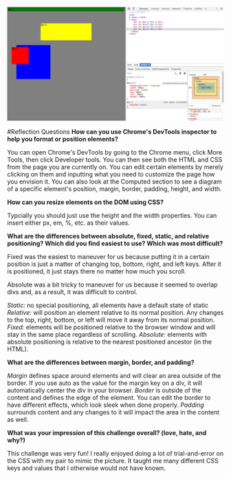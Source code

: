 ![Challenge 1](/week-3/imgs/Challenge1.png)

#Reflection Questions
**How can you use Chrome's DevTools inspector to help you format or position elements?**

You can open Chrome's DevTools by going to the Chrome menu, click More Tools, then click Developer tools. You can then see both the HTML and CSS from the page you are currently on. You can edit certain elements by merely clicking on them and inputting what you need to customize the page how you envision it. You can also look at the Computed section to see a diagram of a specific element's position, margin, border, padding, height, and width.

**How can you resize elements on the DOM using CSS?**

Typcially you should just use the height and the width properties. You can insert either px, em, %, etc. as their values.

**What are the differences between absolute, fixed, static, and relative positioning? Which did you find easiest to use? Which was most difficult?**

Fixed was the easiest to maneuver for us because putting it in a certain position is just a matter of changing top, bottom, right, and left keys. After it is positioned, it just stays there no matter how much you scroll.

Absolute was a bit tricky to maneuver for us because it seemed to overlap divs and, as a result, it was difficult to control.

*Static:* no special positioning, all elements have a default state of static
*Relative:* will position an element relative to its normal position. Any changes to the top, right, bottom, or left will move it away from its normal position.
*Fixed:* elements will be positioned relative to the browser window and will stay in the same place regardless of scrolling.
*Absolute:* elements with absolute positioning is relative to the nearest positioned ancestor (in the HTML). 

**What are the differences between margin, border, and padding?**

*Margin* defines space around elements and will clear an area outside of the border. If you use auto as the value for the margin key on a div, it will automatically center the div in your browser.
*Border* is outside of the content and defines the edge of the element. You can edit the border to have different effects, which look sleek when done properly.
*Padding* surrounds content and any changes to it will impact the area in the content as well.

**What was your impression of this challenge overall? (love, hate, and why?)**

This challenge was very fun! I really enjoyed doing a lot of trial-and-error on the CSS with my pair to mimic the picture. It taught me many different CSS keys and values that I otherwise would not have known.